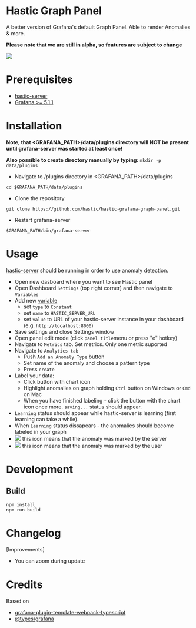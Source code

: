 # Hastic Graph Panel

A better version of Grafana's default Graph Panel. Able to render Anomalies & more.

**Please note that we are still in alpha, so features are subject to change**

<img src="https://hastic.io/images/cpu_white.gif" />

# Prerequisites

* [hastic-server](https://github.com/hastic/hastic-server)
* [Grafana >= 5.1.1](https://grafana.com/grafana/download)

# Installation

**Note, that <GRAFANA_PATH>/data/plugins directory will NOT be present until grafana-server was started at least once!**

**Also possible to create directory manually by typing:**
```mkdir -p data/plugins```

- Navigate to /plugins directory in <GRAFANA_PATH>/data/plugins
```
cd $GRAFANA_PATH/data/plugins
```

- Clone the repository
```
git clone https://github.com/hastic/hastic-grafana-graph-panel.git
```

- Restart grafana-server
```
$GRAFANA_PATH/bin/grafana-server
```

# Usage

[hastic-server](https://github.com/hastic/hastic-server) should be running in order to use anomaly detection.

- Open new dasboard where you want to see Hastic panel
- Open Dashboard `Settings` (top right corner) and then navigate to `Variables` 
- Add new [variable](http://docs.grafana.org/reference/templating/#variable-types) 
  - set `type` to `Constant`
  - set `name` to `HASTIC_SERVER_URL` 
  - set `value` to URL of your hastic-server instance in your dashboard (e.g. `http://localhost:8000`)
- Save settings and close Settings window
- Open panel edit mode (click `panel title`menu or press "e" hotkey)
- Navigate to `Metrics` tab. Set metrics. Only one metric suported
- Navigate to `Analytics tab`
  - Push `Add an Anomaly Type` button
  - Set name of the anomaly and choose a pattern type
  - Press `create`
- Label your data:
  - Click button with chart icon
  - Highlight anomalies on graph holding `Ctrl` button on Windows or `Cmd` on Mac
  - When you have finished labeling - click the button with the chart icon once more. `saving...` status should appear.
- `Learning` status should appear while hastic-server is learning (first learning can take a while).
- When `Learning` status dissapears - the anomalies should become labeled in your graph
- <img src="assets/mag_icon_light.png" /> this icon means that the anomaly was marked by the server
- <img src="assets/pin_icon_light.png" /> this icon means that the anomaly was marked by the user


# Development

## Build

```
npm install
npm run build
```


# Changelog

[Improvements]

* You can zoom during update


# Credits

Based on 

* [grafana-plugin-template-webpack-typescript](https://github.com/CorpGlory/grafana-plugin-template-webpack-typescript) 
* [@types/grafana](https://github.com/CorpGlory/types-grafana)
